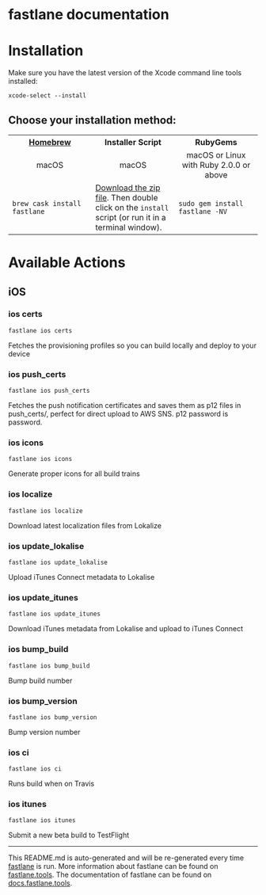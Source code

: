 fastlane documentation
================
# Installation

Make sure you have the latest version of the Xcode command line tools installed:

```
xcode-select --install
```

## Choose your installation method:

<table width="100%" >
<tr>
<th width="33%"><a href="http://brew.sh">Homebrew</a></th>
<th width="33%">Installer Script</th>
<th width="33%">RubyGems</th>
</tr>
<tr>
<td width="33%" align="center">macOS</td>
<td width="33%" align="center">macOS</td>
<td width="33%" align="center">macOS or Linux with Ruby 2.0.0 or above</td>
</tr>
<tr>
<td width="33%"><code>brew cask install fastlane</code></td>
<td width="33%"><a href="https://download.fastlane.tools">Download the zip file</a>. Then double click on the <code>install</code> script (or run it in a terminal window).</td>
<td width="33%"><code>sudo gem install fastlane -NV</code></td>
</tr>
</table>

# Available Actions
## iOS
### ios certs
```
fastlane ios certs
```
Fetches the provisioning profiles so you can build locally and deploy to your device
### ios push_certs
```
fastlane ios push_certs
```
Fetches the push notification certificates and saves them as p12 files in push_certs/, perfect for direct upload to AWS SNS. p12 password is password.
### ios icons
```
fastlane ios icons
```
Generate proper icons for all build trains
### ios localize
```
fastlane ios localize
```
Download latest localization files from Lokalize
### ios update_lokalise
```
fastlane ios update_lokalise
```
Upload iTunes Connect metadata to Lokalise
### ios update_itunes
```
fastlane ios update_itunes
```
Download iTunes metadata from Lokalise and upload to iTunes Connect
### ios bump_build
```
fastlane ios bump_build
```
Bump build number
### ios bump_version
```
fastlane ios bump_version
```
Bump version number
### ios ci
```
fastlane ios ci
```
Runs build when on Travis
### ios itunes
```
fastlane ios itunes
```
Submit a new beta build to TestFlight

----

This README.md is auto-generated and will be re-generated every time [fastlane](https://fastlane.tools) is run.
More information about fastlane can be found on [fastlane.tools](https://fastlane.tools).
The documentation of fastlane can be found on [docs.fastlane.tools](https://docs.fastlane.tools).
